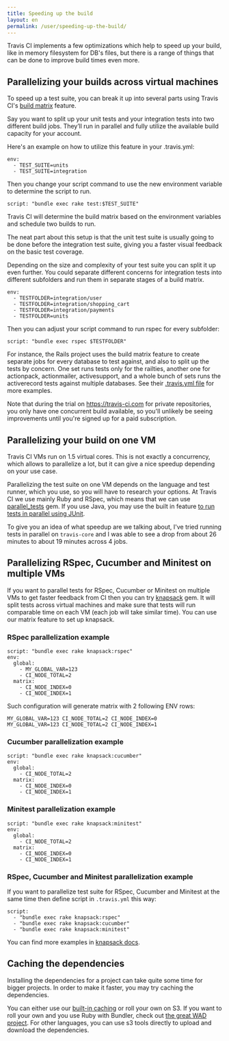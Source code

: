 ```yaml
---
title: Speeding up the build
layout: en
permalink: /user/speeding-up-the-build/
---
```


Travis CI implements a few optimizations which help to speed up your build,
like in memory filesystem for DB's files, but there is a range of things
that can be done to improve build times even more.

## Parallelizing your builds across virtual machines

To speed up a test suite, you can break it up into several parts using
Travis CI's [build
matrix](/user/build-configuration/#The-Build-Matrix)
feature.

Say you want to split up your unit tests and your integration tests into two
different build jobs. They’ll run in parallel and fully utilize the available
build capacity for your account.

Here's an example on how to utilize this feature in your .travis.yml:

    env:
      - TEST_SUITE=units
      - TEST_SUITE=integration

Then you change your script command to use the new environment variable to
determine the script to run.

    script: "bundle exec rake test:$TEST_SUITE"

Travis CI will determine the build matrix based on the environment variables and
schedule two builds to run.

The neat part about this setup is that the unit test suite is usually going to
be done before the integration test suite, giving you a faster visual feedback
on the basic test coverage.

Depending on the size and complexity of your test suite you can split it up even
further. You could separate different concerns for integration tests into
different subfolders and run them in separate stages of a build matrix.

    env:
      - TESTFOLDER=integration/user
      - TESTFOLDER=integration/shopping_cart
      - TESTFOLDER=integration/payments
      - TESTFOLDER=units

Then you can adjust your script command to run rspec for every subfolder:

    script: "bundle exec rspec $TESTFOLDER"

For instance, the Rails project uses the build matrix feature to create separate
jobs for every database to test against, and also to split up the tests by
concern. One set runs tests only for the railties, another one for actionpack,
actionmailer, activesupport, and a whole bunch of sets runs the activerecord
tests against multiple databases. See their [.travis.yml
file](https://github.com/rails/rails/blob/master/.travis.yml) for more examples.

Note that during the trial on <https://travis-ci.com> for private repositories, you only have
one concurrent build available, so you'll unlikely be seeing improvements until you're
signed up for a paid subscription.

## Parallelizing your build on one VM

Travis CI VMs run on 1.5 virtual cores. This is not exactly a concurrency, which allows
to parallelize a lot, but it can give a nice speedup depending on your use case.

Parallelizing the test suite on one VM depends on the language and test runner,
which you use, so you will have to research your options. At Travis CI we use
mainly Ruby and RSpec, which means that we can use [parallel_tests](https://github.com/grosser/parallel_tests)
gem. If you use Java, you may use the built in feature [to run tests in parallel
using JUnit](http://incodewetrustinc.blogspot.com/2009/07/run-your-junit-tests-in-parallel-with.html).

To give you an idea of what speedup are we talking about, I've tried running tests in parallel
on `travis-core` and I was able to see a drop from about 26 minutes to about 19 minutes across 4
jobs.

## Parallelizing RSpec, Cucumber and Minitest on multiple VMs

If you want to parallel tests for RSpec, Cucumber or Minitest on multiple VMs to get faster feedback from CI then you can try [knapsack](https://github.com/ArturT/knapsack) gem. It will split tests across virtual machines and make sure that tests will run comparable time on each VM (each job will take similar time). You can use our matrix feature to set up knapsack.

### RSpec parallelization example

    script: "bundle exec rake knapsack:rspec"
    env:
      global:
        - MY_GLOBAL_VAR=123
        - CI_NODE_TOTAL=2
      matrix:
        - CI_NODE_INDEX=0
        - CI_NODE_INDEX=1

Such configuration will generate matrix with 2 following ENV rows:

    MY_GLOBAL_VAR=123 CI_NODE_TOTAL=2 CI_NODE_INDEX=0
    MY_GLOBAL_VAR=123 CI_NODE_TOTAL=2 CI_NODE_INDEX=1

### Cucumber parallelization example

    script: "bundle exec rake knapsack:cucumber"
    env:
      global:
        - CI_NODE_TOTAL=2
      matrix:
        - CI_NODE_INDEX=0
        - CI_NODE_INDEX=1

### Minitest parallelization example

    script: "bundle exec rake knapsack:minitest"
    env:
      global:
        - CI_NODE_TOTAL=2
      matrix:
        - CI_NODE_INDEX=0
        - CI_NODE_INDEX=1

### RSpec, Cucumber and Minitest parallelization example

If you want to parallelize test suite for RSpec, Cucumber and Minitest at the same time then define script in `.travis.yml` this way:

    script:
      - "bundle exec rake knapsack:rspec"
      - "bundle exec rake knapsack:cucumber"
      - "bundle exec rake knapsack:minitest"

You can find more examples in [knapsack docs](https://github.com/ArturT/knapsack#info-for-travis-users).

## Caching the dependencies

Installing the dependencies for a project can take quite some time for bigger projects. In
order to make it faster, you may try caching the dependencies.

You can either use our [built-in caching](/user/caching/) or roll your own on S3. If you
want to roll your own and you use Ruby with Bundler, check out [the great WAD project](https://github.com/Fingertips/WAD).
For other languages, you can use s3 tools directly to upload and download the dependencies.
